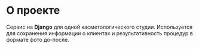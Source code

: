 # О проекте
Сервис на **Django** для одной касметологического студии. Используется для сохранения информации о клиентах и результативность процедур в формате фото до-после.
